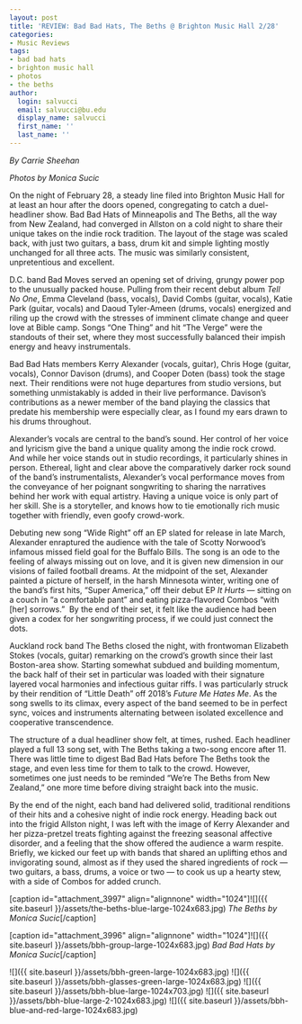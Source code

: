 ```yaml
---
layout: post
title: 'REVIEW: Bad Bad Hats, The Beths @ Brighton Music Hall 2/28'
categories:
- Music Reviews
tags:
- bad bad hats
- brighton music hall
- photos
- the beths
author:
  login: salvucci
  email: salvucci@bu.edu
  display_name: salvucci
  first_name: ''
  last_name: ''
---
```

_By Carrie Sheehan_

_Photos by Monica Sucic_

On the night of February 28, a steady line filed into Brighton Music Hall for at least an hour after the doors opened, congregating to catch a duel-headliner show. Bad Bad Hats of Minneapolis and The Beths, all the way from New Zealand, had converged in Allston on a cold night to share their unique takes on the indie rock tradition. The layout of the stage was scaled back, with just two guitars, a bass, drum kit and simple lighting mostly unchanged for all three acts. The music was similarly consistent, unpretentious and excellent.

D.C. band Bad Moves served an opening set of driving, grungy power pop to the unusually packed house. Pulling from their recent debut album _Tell No One_, Emma Cleveland (bass, vocals), David Combs (guitar, vocals), Katie Park (guitar, vocals) and Daoud Tyler-Ameen (drums, vocals) energized and riling up the crowd with the stresses of imminent climate change and queer love at Bible camp. Songs “One Thing” and hit “The Verge” were the standouts of their set, where they most successfully balanced their impish energy and heavy instrumentals. 

Bad Bad Hats members Kerry Alexander (vocals, guitar), Chris Hoge (guitar, vocals), Connor Davison (drums), and Cooper Doten (bass) took the stage next. Their renditions were not huge departures from studio versions, but something unmistakably is added in their live performance. Davison’s contributions as a newer member of the band playing the classics that predate his membership were especially clear, as I found my ears drawn to his drums throughout.

Alexander’s vocals are central to the band’s sound. Her control of her voice and lyricism give the band a unique quality among the indie rock crowd. And while her voice stands out in studio recordings, it particularly shines in person. Ethereal, light and clear above the comparatively darker rock sound of the band’s instrumentalists, Alexander’s vocal performance moves from the conveyance of her poignant songwriting to sharing the narratives behind her work with equal artistry. Having a unique voice is only part of her skill. She is a storyteller, and knows how to tie emotionally rich music together with friendly, even goofy crowd-work. 

Debuting new song “Wide Right” off an EP slated for release in late March, Alexander enraptured the audience with the tale of Scotty Norwood’s infamous missed field goal for the Buffalo Bills. The song is an ode to the feeling of always missing out on love, and it is given new dimension in our visions of failed football dreams. At the midpoint of the set, Alexander painted a picture of herself, in the harsh Minnesota winter, writing one of the band’s first hits, “Super America,” off their debut EP _It Hurts_ — sitting on a couch in “a comfortable pant” and eating pizza-flavored Combos “with \[her\] sorrows.”  By the end of their set, it felt like the audience had been given a codex for her songwriting process, if we could just connect the dots. 

Auckland rock band The Beths closed the night, with frontwoman Elizabeth Stokes (vocals, guitar) remarking on the crowd’s growth since their last Boston-area show. Starting somewhat subdued and building momentum, the back half of their set in particular was loaded with their signature layered vocal harmonies and infectious guitar riffs. I was particularly struck by their rendition of “Little Death” off 2018’s _Future Me Hates Me_. As the song swells to its climax, every aspect of the band seemed to be in perfect sync, voices and instruments alternating between isolated excellence and cooperative transcendence.

The structure of a dual headliner show felt, at times, rushed. Each headliner played a full 13 song set, with The Beths taking a two-song encore after 11. There was little time to digest Bad Bad Hats before The Beths took the stage, and even less time for them to talk to the crowd. However, sometimes one just needs to be reminded “We’re The Beths from New Zealand,” one more time before diving straight back into the music.

By the end of the night, each band had delivered solid, traditional renditions of their hits and a cohesive night of indie rock energy. Heading back out into the frigid Allston night, I was left with the image of Kerry Alexander and her pizza-pretzel treats fighting against the freezing seasonal affective disorder, and a feeling that the show offered the audience a warm respite. Briefly, we kicked our feet up with bands that shared an uplifting ethos and invigorating sound, almost as if they used the shared ingredients of rock — two guitars, a bass, drums, a voice or two — to cook us up a hearty stew, with a side of Combos for added crunch.

\[caption id="attachment\_3997" align="alignnone" width="1024"\]![]({{ site.baseurl }}/assets/the-beths-blue-large-1024x683.jpg) _The Beths by Monica Sucic_\[/caption\]

\[caption id="attachment\_3996" align="alignnone" width="1024"\]![]({{ site.baseurl }}/assets/bbh-group-large-1024x683.jpg) _Bad Bad Hats by Monica Sucic_\[/caption\]

![]({{ site.baseurl }}/assets/bbh-green-large-1024x683.jpg) ![]({{ site.baseurl }}/assets/bbh-glasses-green-large-1024x683.jpg) ![]({{ site.baseurl }}/assets/bbh-blue-large-1024x703.jpg) ![]({{ site.baseurl }}/assets/bbh-blue-large-2-1024x683.jpg) ![]({{ site.baseurl }}/assets/bbh-blue-and-red-large-1024x683.jpg)